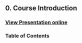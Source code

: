## 0. Course Introduction
### [View Presentation online](https://rawgit.com/TelerikAcademy/Web-Services-and-Cloud/master/0.%20Course-Introduction/slides/index.html)
### Table of Contents

